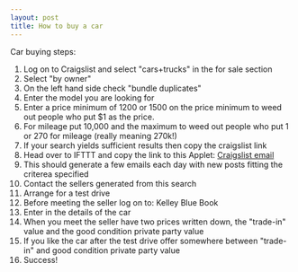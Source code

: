 ```yaml
---
layout: post
title: How to buy a car
---
```


Car buying steps:

1. Log on to Craigslist and select "cars+trucks" in the for sale section
2. Select "by owner"
3. On the left hand side check "bundle duplicates"
4. Enter the model you are looking for
5. Enter a price minimum of 1200 or 1500 on the price minimum to weed out people who put $1 as the price.
6. For mileage put 10,000 and the maximum to weed out people who put 1 or 270 for mileage (really meaning 270k!)
7. If your search yields sufficient results then copy the craigslist link
8. Head over to IFTTT and copy the link to this Applet:
   <a href="https://ifttt.com/applets/CYpiZcew-get-an-email-whenever-a-new-craigslist-post-matches-your-search">Craigslist email</a>
9. This should generate a few emails each day with new posts fitting the criterea specified
10. Contact the sellers generated from this search
11. Arrange for a test drive
12. Before meeting the seller log on to: <a hfref="https://www.kbb.com/">Kelley Blue Book</a>
12. Enter in the details of the car
13. When you meet the seller have two prices written down, the "trade-in" value and the good condition private party value
14. If you like the car after the test drive offer somewhere between "trade-in" and good condition private party value
15. Success!
